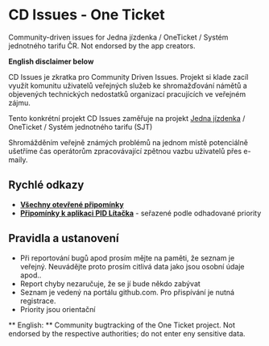 # CD Issues - One Ticket
Community-driven issues for Jedna jízdenka / OneTicket / Systém jednotného tarifu ČR. Not endorsed by the app creators.

**English disclaimer below**

CD Issues je zkratka pro Community Driven Issues. Projekt si klade zacíl využít komunitu uživatelů veřejných služeb ke shromažďování námětů a objevených technických nedostatků organizací pracujících ve veřejném zájmu.

Tento konkrétní projekt CD Issues zaměřuje na projekt [Jedna jízdenka](https://www.oneticket.cz) / OneTicket / Systém jednotného tarifu (SJT)

Shromážděním veřejně známých problémů na jednom místě potenciálně ušetříme čas operátorům zpracovávající zpětnou vazbu uživatelů přes e-maily.

## Rychlé odkazy
- **[Všechny otevřené připomínky](https://github.com/cd-issues/oneticket/issues)**
- **[Připomínky k aplikaci PID Lítačka](https://github.com/cd-issues/oneticket/projects/1)** - seřazené podle odhadované priority

## Pravidla a ustanovení
- Při reportování bugů apod prosím mějte na paměti, že seznam je veřejný. Neuvádějte proto prosím citlivá data jako jsou osobní údaje apod..
- Report chyby nezaručuje, že se jí bude někdo zabývat
- Seznam je vedený na portálu github.com. Pro přispívání je nutná registrace.
- Priority jsou orientační

** English: **
Community bugtracking of the One Ticket project.
Not endorsed by the respective authorities; do not enter eny sensitive data.
